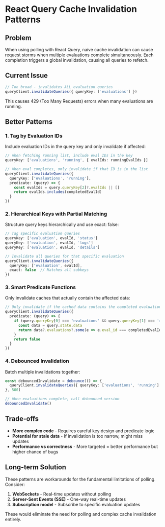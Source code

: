 # React Query Cache Invalidation Patterns

## Problem

When using polling with React Query, naive cache invalidation can cause request storms when multiple evaluations complete simultaneously. Each completion triggers a global invalidation, causing all queries to refetch.

## Current Issue

```typescript
// Too broad - invalidates ALL evaluation queries
queryClient.invalidateQueries({ queryKey: ['evaluations'] })
```

This causes 429 (Too Many Requests) errors when many evaluations are running.

## Better Patterns

### 1. Tag by Evaluation IDs

Include evaluation IDs in the query key and only invalidate if affected:

```typescript
// When fetching running list, include eval IDs in the key
queryKey: ['evaluations', 'running', { evalIds: runningEvalIds }]

// When eval completes, only invalidate if that ID is in the list
queryClient.invalidateQueries({ 
  queryKey: ['evaluations', 'running'],
  predicate: (query) => {
    const evalIds = query.queryKey[2]?.evalIds || []
    return evalIds.includes(completedEvalId)
  }
})
```

### 2. Hierarchical Keys with Partial Matching

Structure query keys hierarchically and use exact: false:

```typescript
// Tag specific evaluation queries
queryKey: ['evaluation', evalId, 'status']
queryKey: ['evaluation', evalId, 'logs']
queryKey: ['evaluation', evalId, 'details']

// Invalidate all queries for that specific evaluation
queryClient.invalidateQueries({ 
  queryKey: ['evaluation', evalId],
  exact: false  // Matches all subkeys
})
```

### 3. Smart Predicate Functions

Only invalidate caches that actually contain the affected data:

```typescript
// Only invalidate if the cached data contains the completed evaluation
queryClient.invalidateQueries({
  predicate: (query) => {
    if (query.queryKey[0] === 'evaluations' && query.queryKey[1] === 'running') {
      const data = query.state.data
      return data?.evaluations?.some(e => e.eval_id === completedEvalId)
    }
    return false
  }
})
```

### 4. Debounced Invalidation

Batch multiple invalidations together:

```typescript
const debouncedInvalidate = debounce(() => {
  queryClient.invalidateQueries({ queryKey: ['evaluations', 'running'] })
}, 500)

// When evaluations complete, call debounced version
debouncedInvalidate()
```

## Trade-offs

- **More complex code** - Requires careful key design and predicate logic
- **Potential for stale data** - If invalidation is too narrow, might miss updates
- **Performance vs correctness** - More targeted = better performance but higher chance of bugs

## Long-term Solution

These patterns are workarounds for the fundamental limitations of polling. Consider:

1. **WebSockets** - Real-time updates without polling
2. **Server-Sent Events (SSE)** - One-way real-time updates
3. **Subscription model** - Subscribe to specific evaluation updates

These would eliminate the need for polling and complex cache invalidation entirely.
